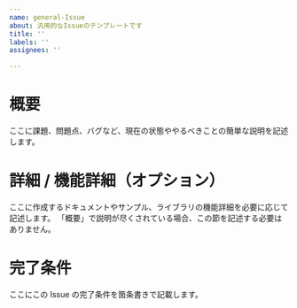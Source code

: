 ```yaml
---
name: general-Issue
about: 汎用的なIssueのテンプレートです
title: ''
labels: ''
assignees: ''

---
```


# 概要

ここに課題、問題点、バグなど、現在の状態ややるべきことの簡単な説明を記述します。

# 詳細 / 機能詳細（オプション）

ここに作成するドキュメントやサンプル、ライブラリの機能詳細を必要に応じて記述します。
「概要」で説明が尽くされている場合、この節を記述する必要はありません。

# 完了条件

ここにこの Issue の完了条件を箇条書きで記載します。
